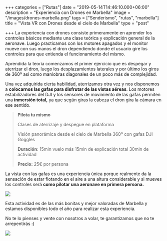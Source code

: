 +++
categories = ["Rutas"]
date = "2019-05-14T14:46:10.000+06:00"
description = "Experiencia con Drones en Marbella"
image = "/images/drones-marbella.png"
tags = ["Senderismo", "rutas", "marbella"]
title = "Vista VR con Drones desde el cielo de Marbella"
type = "post"

+++
La experiencia con drones consiste primeramente en aprender los controles básicos mediante una clase teórica y explicación general de la aeronave. Luego practicamos con los motores apagados y el monitor mueve con sus manos el dron dependiendo donde el usuario gire los controles para que entienda el funcionamiento del mismo.

Aprendida la teoría comenzamos el primer ejercicio que es despegar y aterrizar el dron, luego los desplazamientos laterales y por último los giros de 360º así como maniobras diagonales de un poco más de complejidad.

Una vez adquirida cierta habilidad, aterrizamos otra vez y nos disponemos a **colocarnos las gafas para disfrutar de las vistas aéreas**. Los motores estabilizadores del DJI y los sensores de movimiento de las gafas permiten una **inmersión total,** ya que según giras la cabeza el dron gira la cámara en ese sentido.

> **Pilota tu mismo**
>
> Clases de aterrizaje y despegue en plataforma
>
> Visión panorámica desde el cielo de Marbella 360º con gafas DJI Goggles
>
> **Duración**: 15min vuelo más 15min de explicación total 30min de actividad
>
> **Precio:** 25€ por persona

La vista con las gafas es una experiencia única porque realmente da la sensación de estar flotando en el aire a una altura considerable y si mueves los controles será **como pilotar una aeronave en primera persona.**

![](/images/drones-marbella-vr.png)

Esta actividad es de las más bonitas y mejor valoradas de Marbella y estamos disponibles todo el año para realizar esta experiencia.

No te lo pienses y vente con nosotros a volar, te garantizamos que no te arrepentirás :)

[![](/images/boton-reservar-actividades.png)](https://www.actividadesmarbella.com/contact/ "Reservar")